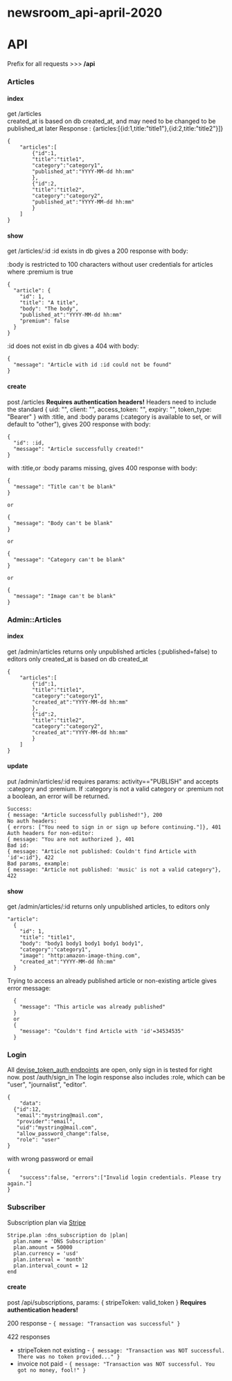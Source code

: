 # newsroom_api-april-2020

# API

Prefix for all requests >>> **/api**

### **Articles**

#### index

get /articles  
created_at is based on db created_at, and may need to be changed to be published_at later
Response : {articles:[{id:1,title:"title1"},{id:2,title:"title2"}]}

```
{
    "articles":[
        {"id":1,
        "title":"title1",
        "category":"category1",
        "published_at":"YYYY-MM-dd hh:mm"
        },
        {"id":2,
        "title":"title2",
        "category":"category2",
        "published_at":"YYYY-MM-dd hh:mm"
        }
    ]
}
```

#### show

get /articles/:id
:id exists in db gives a 200 response with body:

:body is restricted to 100 characters without user credentials for articles where :premium is true

```
{
  "article": {
    "id": 1,
    "title": "A title",
    "body": "The body",
    "published_at":"YYYY-MM-dd hh:mm"
    "premium": false
  }
}
```

:id does not exist in db gives a 404 with body:

```
{
  "message": "Article with id :id could not be found"
}
```

#### create

post /articles **Requires authentication headers!**
Headers need to include the standard { uid: "", client: "", access_token: "", expiry: "", token_type: "Bearer" }
with :title, and :body params (:category is available to set, or will default to "other"), gives 200 response with body:

```
{
  "id": :id,
  "message": "Article successfully created!"
}
```

with :title,or :body params missing, gives 400 response with body:

```
{
  "message": "Title can't be blank"
}

or

{
  "message": "Body can't be blank"
}

or

{
  "message": "Category can't be blank"
}

or

{
  "message": "Image can't be blank"
}
```

### **Admin::Articles**

#### index

get /admin/articles returns only unpublished articles (:published=false)
to editors only
created_at is based on db created_at

```
{
    "articles":[
        {"id":1,
        "title":"title1",
        "category":"category1",
        "created_at":"YYYY-MM-dd hh:mm"
        },
        {"id":2,
        "title":"title2",
        "category":"category2",
        "created_at":"YYYY-MM-dd hh:mm"
        }
    ]
}
```
#### update

put /admin/articles/:id requires params: activity=="PUBLISH" and accepts :category and :premium.
If :category is not a valid category or :premium not a boolean, an error will be returned.
```
Success:
{ message: "Article successfully published!"}, 200
No auth headers:
{ errors: ["You need to sign in or sign up before continuing."]}, 401
Auth headers for non-editor:
{ message: "You are not authorized }, 401
Bad id:
{ message: "Article not published: Couldn't find Article with 'id'=:id"}, 422
Bad params, example:
{ message: "Article not published: 'music' is not a valid category"}, 422
```

#### show

get /admin/articles/:id returns only unpublished articles, 
to editors only

```
"article": 
  {
    "id": 1,
    "title": "title1",
    "body": "body1 body1 body1 body1 body1",
    "category":"category1",
    "image": "http:amazon-image-thing.com",
    "created_at":"YYYY-MM-dd hh:mm"
  }
```

Trying to access an already published article or non-existing article gives error message:
```
  { 
    "message": "This article was already published"
  }
  or
  {
    "message": "Couldn't find Article with 'id'=34534535"
  }
```
### **Login**

All [devise_token_auth endpoints](https://devise-token-auth.gitbook.io/devise-token-auth/usage) are open, only sign in is tested for right now.
post /auth/sign_in
The login response also includes :role, which can be "user", "journalist", "editor".

```
{
    "data":
  {"id":12,
   "email":"mystring@mail.com",
   "provider":"email",
   "uid":"mystring@mail.com",
   "allow_password_change":false,
   "role": "user"
}
```

with wrong password or email

```
{
    "success":false, "errors":["Invalid login credentials. Please try again."]
}
```

### **Subscriber**

Subscription plan via [Stripe](https://stripe.com/docs)
```
Stripe.plan :dns_subscription do |plan|
  plan.name = 'DNS Subscription'
  plan.amount = 50000
  plan.currency = 'usd'
  plan.interval = 'month'
  plan.interval_count = 12
end
```
#### create

post /api/subscriptions, params: { stripeToken: valid_token } **Requires authentication headers!**

200 response - ```{ message: "Transaction was successful" }```

422 responses
 - stripeToken not existing  - ```{ message: "Transaction was NOT successful. There was no token provided..." }```
 - invoice not paid -  ```{ message: "Transaction was NOT successful. You got no money, fool!" }```